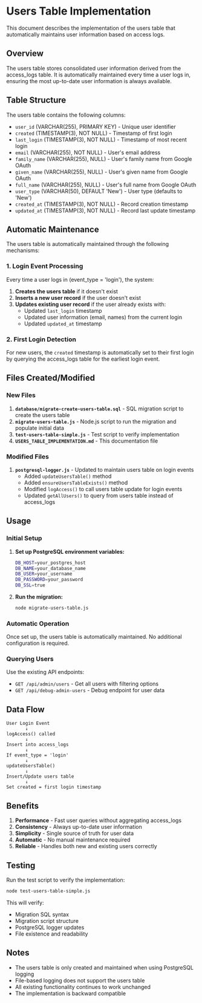 # Users Table Implementation

This document describes the implementation of the users table that automatically maintains user information based on access logs.

## Overview

The users table stores consolidated user information derived from the access_logs table. It is automatically maintained every time a user logs in, ensuring the most up-to-date user information is always available.

## Table Structure

The users table contains the following columns:

- `user_id` (VARCHAR(255), PRIMARY KEY) - Unique user identifier
- `created` (TIMESTAMP(3), NOT NULL) - Timestamp of first login
- `last_login` (TIMESTAMP(3), NOT NULL) - Timestamp of most recent login
- `email` (VARCHAR(255), NOT NULL) - User's email address
- `family_name` (VARCHAR(255), NULL) - User's family name from Google OAuth
- `given_name` (VARCHAR(255), NULL) - User's given name from Google OAuth
- `full_name` (VARCHAR(255), NULL) - User's full name from Google OAuth
- `user_type` (VARCHAR(50), DEFAULT 'New') - User type (defaults to 'New')
- `created_at` (TIMESTAMP(3), NOT NULL) - Record creation timestamp
- `updated_at` (TIMESTAMP(3), NOT NULL) - Record last update timestamp

## Automatic Maintenance

The users table is automatically maintained through the following mechanisms:

### 1. Login Event Processing

Every time a user logs in (event_type = 'login'), the system:

1. **Creates the users table** if it doesn't exist
2. **Inserts a new user record** if the user doesn't exist
3. **Updates existing user record** if the user already exists with:
   - Updated `last_login` timestamp
   - Updated user information (email, names) from the current login
   - Updated `updated_at` timestamp

### 2. First Login Detection

For new users, the `created` timestamp is automatically set to their first login by querying the access_logs table for the earliest login event.

## Files Created/Modified

### New Files

1. **`database/migrate-create-users-table.sql`** - SQL migration script to create the users table
2. **`migrate-users-table.js`** - Node.js script to run the migration and populate initial data
3. **`test-users-table-simple.js`** - Test script to verify implementation
4. **`USERS_TABLE_IMPLEMENTATION.md`** - This documentation file

### Modified Files

1. **`postgresql-logger.js`** - Updated to maintain users table on login events
   - Added `updateUsersTable()` method
   - Added `ensureUsersTableExists()` method
   - Modified `logAccess()` to call users table update for login events
   - Updated `getAllUsers()` to query from users table instead of access_logs

## Usage

### Initial Setup

1. **Set up PostgreSQL environment variables:**
   ```bash
   DB_HOST=your_postgres_host
   DB_NAME=your_database_name
   DB_USER=your_username
   DB_PASSWORD=your_password
   DB_SSL=true
   ```

2. **Run the migration:**
   ```bash
   node migrate-users-table.js
   ```

### Automatic Operation

Once set up, the users table is automatically maintained. No additional configuration is required.

### Querying Users

Use the existing API endpoints:

- `GET /api/admin/users` - Get all users with filtering options
- `GET /api/debug-admin-users` - Debug endpoint for user data

## Data Flow

```
User Login Event
       ↓
logAccess() called
       ↓
Insert into access_logs
       ↓
If event_type = 'login'
       ↓
updateUsersTable()
       ↓
Insert/Update users table
       ↓
Set created = first login timestamp
```

## Benefits

1. **Performance** - Fast user queries without aggregating access_logs
2. **Consistency** - Always up-to-date user information
3. **Simplicity** - Single source of truth for user data
4. **Automatic** - No manual maintenance required
5. **Reliable** - Handles both new and existing users correctly

## Testing

Run the test script to verify the implementation:

```bash
node test-users-table-simple.js
```

This will verify:
- Migration SQL syntax
- Migration script structure
- PostgreSQL logger updates
- File existence and readability

## Notes

- The users table is only created and maintained when using PostgreSQL logging
- File-based logging does not support the users table
- All existing functionality continues to work unchanged
- The implementation is backward compatible
